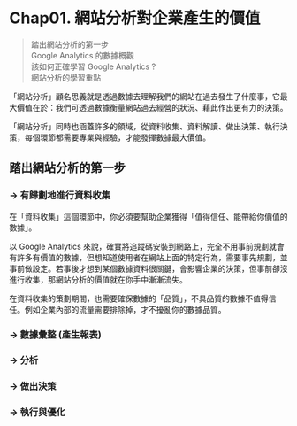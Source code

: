 # Chap01. 網站分析對企業產生的價值

> 踏出網站分析的第一步  
> Google Analytics 的數據概觀  
> 該如何正確學習 Google Analytics ?  
> 網站分析的學習重點

「網站分析」顧名思義就是透過數據去理解我們的網站在過去發生了什麼事，它最大價值在於：我們可透過數據衡量網站過去經營的狀況、藉此作出更有力的決策。

「網站分析」同時也涵蓋許多的領域，從資料收集、資料解讀、做出決策、執行決策，每個環節都需要專業與經驗，才能發揮數據最大價值。

## 踏出網站分析的第一步

### -> 有歸劃地進行資料收集

在「資料收集」這個環節中，你必須要幫助企業獲得「值得信任、能帶給你價值的數據」。

以 Google Analytics 來說，確實將追蹤碼安裝到網路上，完全不用事前規劃就會有許多有價值的數據，但想知道使用者在網站上面的特定行為，需要事先規劃，並事前做設定。若事後才想到某個數據資料很關鍵，會影響企業的決策，但事前卻沒進行收集，那網站分析的價值就在你手中漸漸流失。

在資料收集的策劃期間，也需要確保數據的「品質」，不具品質的數據不值得信任。例如企業內部的流量需要排除掉，才不擾亂你的數據品質。

### -> 數據彙整 (產生報表)

### -> 分析

### -> 做出決策

### -> 執行與優化